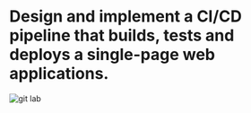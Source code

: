 # Design and implement a CI/CD pipeline that builds, tests and deploys a single-page web applications.
![git lab](https://github.com/NAGESHGOWDA1993/Gitlab_Terraform_AWS/assets/109476085/c02a3f82-2fe0-43e4-ad90-e9ee2a5d8622)
